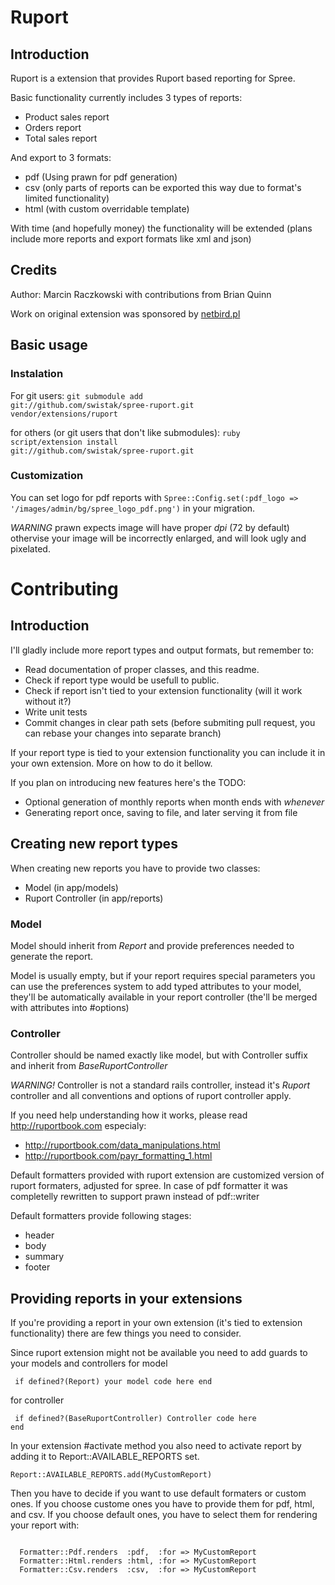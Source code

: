 # Ruport

## Introduction

Ruport is a extension that provides Ruport based reporting for Spree.

Basic functionality currently includes 3 types of reports:

 * Product sales report
 * Orders report
 * Total sales report

And export to 3 formats:

 * pdf (Using prawn for pdf generation)
 * csv (only parts of reports can be exported this way due to format's limited functionality)
 * html (with custom overridable template)

With time (and hopefully money) the functionality will be extended
(plans include more reports and export formats like xml and json)

## Credits

Author: Marcin Raczkowski
with contributions from Brian Quinn

Work on original extension was sponsored by [netbird.pl](http://sklep.netbird.pl)

## Basic usage

### Instalation

For git users:
<code>git submodule add git://github.com/swistak/spree-ruport.git vendor/extensions/ruport</code>

for others (or git users that don't like submodules):
<code>ruby script/extension install git://github.com/swistak/spree-ruport.git</code>

### Customization

You can set logo for pdf reports with
<code>Spree::Config.set(:pdf_logo => '/images/admin/bg/spree_logo_pdf.png')</code>
in your migration.

*WARNING* prawn expects image will have proper _dpi_ (72 by default) othervise
your image will be incorrectly enlarged, and will look ugly and pixelated.

# Contributing

## Introduction

I'll gladly include more report types and output formats, but remember to:

 * Read documentation of proper classes, and this readme.
 * Check if report type would be usefull to public.
 * Check if report isn't tied to your extension functionality (will it work without it?)
 * Write unit tests
 * Commit changes in clear path sets (before submiting pull request,
   you can rebase your changes into separate branch)

If your report type is tied to your extension functionality you can include it in your own extension.
More on how to do it bellow.

If you plan on introducing new features here's the TODO:

 * Optional generation of monthly reports when month ends with _whenever_
 * Generating report once, saving to file, and later serving it from file

## Creating new report types

When creating new reports you have to provide two classes:

 * Model (in app/models)
 * Ruport Controller (in app/reports)

### Model

Model should inherit from _Report_ and provide preferences needed to generate
the report.

Model is usually empty, but if your report requires special parameters you can
use the preferences system to add typed attributes to your model, they'll be
automatically available in your report controller (the'll be merged with
attributes into #options)

### Controller

Controller should be named exactly like model, but with Controller
suffix and inherit from _BaseRuportController_

*WARNING!* Controller is not a standard rails controller, instead it's _Ruport_
controller and all conventions and options of ruport controller apply.

If you need help understanding how it works, please read http://ruportbook.com
especialy:

 * http://ruportbook.com/data_manipulations.html
 * http://ruportbook.com/payr_formatting_1.html

Default formatters provided with ruport extension are customized version
of ruport formaters, adjusted for spree.
In case of pdf formatter it was completelly rewritten to support prawn instead of pdf::writer

Default formatters provide following stages:

 * header
 * body
 * summary
 * footer

## Providing reports in your extensions

If you're providing a report in your own extension (it's tied to extension functionality)
there are few things you need to consider.

Since ruport extension might not be available you need to add guards to your models and controllers
for model

<code><pre>
if defined?(Report)
  your model code here
end
</pre></code>

for controller

<code><pre>
if defined?(BaseRuportController)
  Controller code here
end
</pre></code>

In your extension #activate method you also need to activate report by adding it to
Report::AVAILABLE_REPORTS set.

  <code>Report::AVAILABLE_REPORTS.add(MyCustomReport)</code>

Then you have to decide if you want to use default formaters or custom ones.
If you choose custome ones you have to provide them for pdf, html, and csv.
If you choose default ones, you have to select them for rendering your report with:

  <pre><code>
  Formatter::Pdf.renders  :pdf,  :for => MyCustomReport
  Formatter::Html.renders :html, :for => MyCustomReport
  Formatter::Csv.renders  :csv,  :for => MyCustomReport
  </code></pre>
